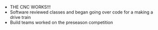 <!--t November 19, 2019 t-->

 - THE CNC WORKS!!!
 - Software reviewed classes and began going over code for a making a drive train
 - Build teams worked on the preseason competition
